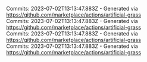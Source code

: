 Commits: 2023-07-02T13:13:47.883Z - Generated via https://github.com/marketplace/actions/artificial-grass
<br>
Commits: 2023-07-02T13:13:47.883Z - Generated via https://github.com/marketplace/actions/artificial-grass
<br>
Commits: 2023-07-02T13:13:47.883Z - Generated via https://github.com/marketplace/actions/artificial-grass
<br>
Commits: 2023-07-02T13:13:47.883Z - Generated via https://github.com/marketplace/actions/artificial-grass
<br>
